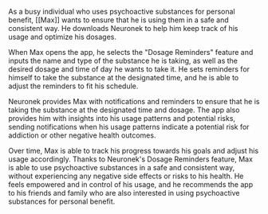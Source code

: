 As a busy individual who uses psychoactive substances for personal benefit, [[Max]] wants to ensure that he is using them in a safe and consistent way. He downloads Neuronek to help him keep track of his usage and optimize his dosages.

When Max opens the app, he selects the "Dosage Reminders" feature and inputs the name and type of the substance he is taking, as well as the desired dosage and time of day he wants to take it. He sets reminders for himself to take the substance at the designated time, and he is able to adjust the reminders to fit his schedule.

Neuronek provides Max with notifications and reminders to ensure that he is taking the substance at the designated time and dosage. The app also provides him with insights into his usage patterns and potential risks, sending notifications when his usage patterns indicate a potential risk for addiction or other negative health outcomes.

Over time, Max is able to track his progress towards his goals and adjust his usage accordingly. Thanks to Neuronek's Dosage Reminders feature, Max is able to use psychoactive substances in a safe and consistent way, without experiencing any negative side effects or risks to his health. He feels empowered and in control of his usage, and he recommends the app to his friends and family who are also interested in using psychoactive substances for personal benefit.
